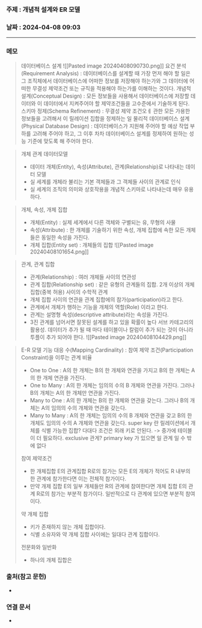 ### 주제 : 개념적 설계와 ER 모델

### 날짜 : 2024-04-08 09:03
----
### 메모
> 데이터베이스 설계
> ![[Pasted image 20240408090730.png]]
> 요건 분석(Requirement Analysis) : 데이터베이스를 설계할 때 가장 먼저 해야 할 일은 그 조직체에서 데이터베이스에 어떠한 정보를 저장해야 하는가와 그 데이터에 어떠한 무결성 제약조건 또는 규직을 적용해야 하는가를 이해하는 것이다.
> 개념적 설계(Conceptual Design) : 모든 정보들을 사용해서 데이터베이스에 저장할 데이터와 이 데이터에서 지켜주어야 할 제약조건들을 고수준에서 기술하게 된다.
> 스키마 정제(Schema Refinement) : 무결성 제약 조건오ㅔ 관한 모든 가용한 정보들을 고려해서 이 릴레이션 집합을 정제하는 일
> 물리적 데이터베이스 설계(Physical Database Design) : 데이터베이스가 지원해 주어야 할 예상 작업 부하를 고려해 주어야 하고, 그 이후 차차 데이터베이스 설계를 정제하여 원하는 성능 기준에 맞도록 해 주어야 한다.

> 개체 관계 데이터모델
> 	- 데이터 개체(Entity), 속성(Attribute), 관계(Relationship)로 나타내는 데이터 모델
> 	- 실 세계를 개체라 불리는 기본 객체들과 그 객체들 사이의 관계로 인식
> 	- 실 세계의 조직의 의미와 상호작용을 개념적 스키마로 나타내는데 매우 유용하다.

> 개체, 속성, 개체 집합
> 	- 개체(Entity) : 실제 세계에서 다른 객체와 구별되는 유, 무형의 사물
> 	- 속성(Attribute) : 한 개체를 기술하기 위한 속성, 개체 집합에 속한 모든 개체들은 동일한 속성을 가진다.
> 	- 개체 집합(Entity set) : 개체들의 집합
> ![[Pasted image 20240408101654.png]]

> 관계, 관계 집합
> 	- 관계(Relationship) : 여러 개체들 사이의 연관성
> 	- 관계 집합(Relationship set) : 같은 유형의 관계들의 집합. 2개 이상의 개체집합(중복 허용) 사이의 수학적 관계
> 	- 개체 집합 사이의 연관을 관계 집합에의 참가(participation)라고 한다.
> 	- 관계에서 개체가 행하는 기능을 개체의 역할(Role) 이라고 한다.
> 	- 관계는 설명형 속성(descriptive attribute)라는 속성을 가진다.
> 	- 3진 관계를 넘어서면 잘못된 설계를 하고 있을 확률이 높다
> 서브 카테고리의 활용성.
> 데이터가 추가 될 때 마다 테이블이나 칼럼이 추가 되는 것이 아니라 투플이 추가 되어야 한다.
> ![[Pasted image 20240408104429.png]]

> E-R 모델 기능
> 대응 수(Mapping Cardinality) : 참여 제약 조건(Participation Constraint)을 이루는 관계 비율
> 	- One to One : A의 한 개체는 B의 한 개체와 연관을 가지고 B의 한 개체는 A의 한 개체 연관을 가진다.
> 	- One to Many : A의 한 개체는 임의의 수의 B 개체와 연관을 가진다. 그러나 B의 개체는 A의 한 개체만 연관을 가진다.
> 	- Many to One : A의 한 개체는 B의 한 개체와 연관을 갖는다. 그러나 B의 개체는 A의 임의의 수의 개체와 연관을 갖는다.
> 	- Many to Many : A의 한 개체는 임의의 수의 B 개체와 연관을 갖고 B의 한 개체도 임의의 수의 A 개체와 연관을 갖는다.
> super key 란 릴레이션에서 개체를 식별 가능한 집합?
> 다대다 조건은 외래 키로 안된다. -> 중가에 테이블이 더 필요하다.
> exclusive 관게?
> primary key 가 있으면 일 관계 일 수 밖에 없다
> 
> 참여 제약조건
> 	- 한 개체집합 E의 관계집합 R로의 참가는 모든 E의 개체가 적어도 R 내부의 한 관계에 참가한다면 이는 전체적 참가이다.
> 	- 만약 개제 집합 E의 일부 개체들만 R의 관계에 참여한다면 개체 집합 E의 관계 R로의 참가는 부분적 참가이다.
> 일반적으로 다 관계에 있으면 부분적 참여이다.
> 
> 약 개체 집합
> 	- 키가 존재하지 않는 개체 집합이다.
> 	- 식별 소유자와 약 개체 집합 사이에는 일대다 관계 집합이다.
> 
> 전문화와 일반화
> 	- 하나의 개체 집합은 

>




### 출처(참고 문헌)
-

### 연결 문서
-
